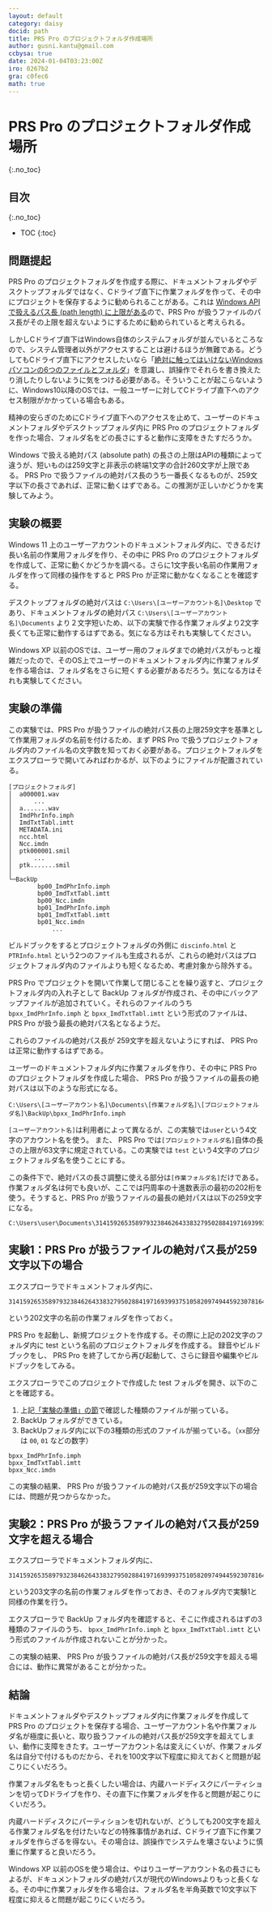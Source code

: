 ```yaml
---
layout: default
category: daisy
docid: path
title: PRS Pro のプロジェクトフォルダ作成場所
author: gusni.kantu@gmail.com
ccbysa: true
date: 2024-01-04T03:23:00Z
iro: 0267b2
gra: c0fec6
math: true
---
```


# PRS Pro のプロジェクトフォルダ作成場所
{:.no_toc}

## 目次
{:.no_toc}

* TOC
{:toc}

## 問題提起

PRS Pro のプロジェクトフォルダを作成する際に、ドキュメントフォルダやデスクトップフォルダではなく、Cドライブ直下に作業フォルダを作って、その中にプロジェクトを保存するように勧められることがある。これは [Windows API で扱えるパス長 (path length) に上限がある](https://learn.microsoft.com/en-us/windows/win32/fileio/maximum-file-path-limitation?tabs=registry)ので、PRS Pro が扱うファイルのパス長がその上限を超えないようにするために勧められていると考えられる。

しかしCドライブ直下はWindows自体のシステムフォルダが並んでいるところなので、システム管理者以外がアクセスすることは避けるほうが無難である。どうしてもCドライブ直下にアクセスしたいなら「[絶対に触ってはいけないWindowsパソコンの6つのファイルとフォルダ](https://www.lifehacker.jp/article/221528default-windows-files-folders/)」を意識し、誤操作でそれらを書き換えたり消したりしないように気をつける必要がある。そういうことが起こらないように、Windows10以降のOSでは、一般ユーザーに対してCドライブ直下へのアクセス制限がかかっている場合もある。

精神の安らぎのためにCドライブ直下へのアクセスを止めて、ユーザーのドキュメントフォルダやデスクトップフォルダ内に PRS Pro のプロジェクトフォルダを作った場合、フォルダ名をどの長さにすると動作に支障をきたすだろうか。

Windows で扱える絶対パス (absolute path) の長さの上限はAPIの種類によって違うが、短いものは259文字と非表示の終端1文字の合計260文字が上限である。 PRS Pro で扱うファイルの絶対パス長のうち一番長くなるものが、259文字以下の長さであれば、正常に動くはずである。この推測が正しいかどうかを実験してみよう。

## 実験の概要

 Windows 11 上のユーザーアカウントのドキュメントフォルダ内に、できるだけ長い名前の作業用フォルダを作り、その中に PRS Pro のプロジェクトフォルダを作成して、正常に動くかどうかを調べる。さらに1文字長い名前の作業用フォルダを作って同様の操作をすると PRS Pro が正常に動かなくなることを確認する。

デスクトップフォルダの絶対パスは `C:\Users\[ユーザーアカウント名]\Desktop` であり、ドキュメントフォルダの絶対パス `C:\Users\[ユーザーアカウント名]\Documents` より２文字短いため、以下の実験で作る作業フォルダより2文字長くても正常に動作するはずである。気になる方はそれも実験してください。

Windows XP 以前のOSでは、ユーザー用のフォルダまでの絶対パスがもっと複雑だったので、そのOS上でユーザーのドキュメントフォルダ内に作業フォルダを作る場合は、フォルダ名をさらに短くする必要があるだろう。気になる方はそれも実験してください。

## 実験の準備

この実験では、PRS Pro が扱うファイルの絶対パス長の上限259文字を基準として作業用フォルダの名前を付けるため、まず PRS Pro で扱うプロジェクトフォルダ内のファイル名の文字数を知っておく必要がある。プロジェクトフォルダをエクスプローラで開いてみればわかるが、以下のようにファイルが配置されている。

```
[プロジェクトフォルダ]
│  a000001.wav
│      ...
│  a.......wav
│  ImdPhrInfo.imph
│  ImdTxtTabl.imtt
│  METADATA.ini
│  ncc.html
│  Ncc.imdn
│  ptk000001.smil
│      ...
│  ptk.......smil
│
└─BackUp
    	bp00_ImdPhrInfo.imph
    	bp00_ImdTxtTabl.imtt
    	bp00_Ncc.imdn
    	bp01_ImdPhrInfo.imph
    	bp01_ImdTxtTabl.imtt
    	bp01_Ncc.imdn
    	    ...
```
ビルドブックをするとプロジェクトフォルダの外側に `discinfo.html` と `PTRInfo.html` という2つのファイルも生成されるが、これらの絶対パスはプロジェクトフォルダ内のファイルよりも短くなるため、考慮対象から除外する。

PRS Pro でプロジェクトを開いて作業して閉じることを繰り返すと、プロジェクトフォルダ内の入れ子として BackUp フォルダが作成され、その中にバックアップファイルが追加されていく。それらのファイルのうち `bpxx_ImdPhrInfo.imph` と `bpxx_ImdTxtTabl.imtt` という形式のファイルは、 PRS Pro が扱う最長の絶対パス名となるようだ。

これらのファイルの絶対パス長が 259文字を超えないようにすれば、 PRS Pro は正常に動作するはずである。

ユーザーのドキュメントフォルダ内に作業フォルダを作り、その中に PRS Pro のプロジェクトフォルダを作成した場合、 PRS Pro が扱うファイルの最長の絶対パスは以下のような形式になる。

```
C:\Users\[ユーザーアカウント名]\Documents\[作業フォルダ名]\[プロジェクトフォルダ名]\BackUp\bpxx_ImdPhrInfo.imph
```

`[ユーザーアカウント名]`は利用者によって異なるが、この実験では`user`という4文字のアカウント名を使う。
また、 PRS Pro では`[プロジェクトフォルダ名]`自体の長さの上限が63文字に規定されている。この実験では `test` という4文字のプロジェクトフォルダ名を使うことにする。

この条件下で、絶対パスの長さ調整に使える部分は`[作業フォルダ名]`だけである。作業フォルダ名は何でも良いが、ここでは円周率の十進数表示の最初の202桁を使う。そうすると、PRS Pro が扱うファイルの最長の絶対パスは以下の259文字になる。
```
C:\Users\user\Documents\3141592653589793238462643383279502884197169399375105820974944592307816406286208998628034825342117067982148086513282306647093844609550582231725359408128481117450284102701938521105559644622948954930381964\test\BackUp\bpxx_ImdPhrInfo.imph
```

## 実験1：PRS Pro が扱うファイルの絶対パス長が259文字以下の場合

エクスプローラでドキュメントフォルダ内に、
```
3141592653589793238462643383279502884197169399375105820974944592307816406286208998628034825342117067982148086513282306647093844609550582231725359408128481117450284102701938521105559644622948954930381964
```
という202文字の名前の作業フォルダを作っておく。

PRS Pro を起動し、新規プロジェクトを作成する。その際に上記の202文字のフォルダ内に test という名前のプロジェクトフォルダを作成する。
録音やビルドブックをし、 PRS Pro を終了してから再び起動して、さらに録音や編集やビルドブックをしてみる。

エクスプローラでこのプロジェクトで作成した test フォルダを開き、以下のことを確認する。

1. 上記[「実験の準備」の節](#実験の準備)で確認した種類のファイルが揃っている。
2. BackUp フォルダができている。
3. BackUpフォルダ内に以下の3種類の形式のファイルが揃っている。（`xx`部分は `00`, `01` などの数字）

```
bpxx_ImdPhrInfo.imph
bpxx_ImdTxtTabl.imtt
bpxx_Ncc.imdn
```

この実験の結果、 PRS Pro が扱うファイルの絶対パス長が259文字以下の場合には、問題が見つからなかった。


## 実験2：PRS Pro が扱うファイルの絶対パス長が259文字を超える場合

エクスプローラでドキュメントフォルダ内に、
```
31415926535897932384626433832795028841971693993751058209749445923078164062862089986280348253421170679821480865132823066470938446095505822317253594081284811174502841027019385211055596446229489549303819644
```
という203文字の名前の作業フォルダを作っておき、そのフォルダ内で実験1と同様の作業を行う。

エクスプローラで BackUp フォルダ内を確認すると、そこに作成されるはずの3種類のファイルのうち、 `bpxx_ImdPhrInfo.imph` と `bpxx_ImdTxtTabl.imtt` という形式のファイルが作成されないことが分かった。

この実験の結果、 PRS Pro が扱うファイルの絶対パス長が259文字を超える場合には、動作に異常があることが分かった。

## 結論

ドキュメントフォルダやデスクトップフォルダ内に作業フォルダを作成して PRS Pro のプロジェクトを保存する場合、ユーザーアカウント名や作業フォルダ名が極度に長いと、取り扱うファイルの絶対パス長が259文字を超えてしまい、動作に支障をきたす。ユーザーアカウント名は変えにくいが、作業フォルダ名は自分で付けるものだから、それを100文字以下程度に抑えておくと問題が起こりにくいだろう。

作業フォルダ名をもっと長くしたい場合は、内蔵ハードディスクにパーティションを切ってDドライブを作り、その直下に作業フォルダを作ると問題が起こりにくいだろう。

内蔵ハードディスクにパーティションを切れないが、どうしても200文字を超える作業フォルダ名を付けたいなどの特殊事情があれば、Cドライブ直下に作業フォルダを作らざるを得ない。その場合は、誤操作でシステムを壊さないように慎重に作業すると良いだろう。

Windows XP 以前のOSを使う場合は、やはりユーザーアカウント名の長さにもよるが、ドキュメントフォルダの絶対パスが現代のWindowsよりもっと長くなる。その中に作業フォルダを作る場合は、フォルダ名を半角英数で10文字以下程度に抑えると問題が起こりにくいだろう。

